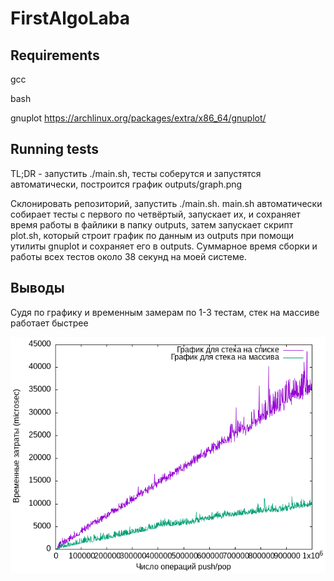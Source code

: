# FirstAlgoLaba
## Requirements
gcc

bash

gnuplot https://archlinux.org/packages/extra/x86_64/gnuplot/

## Running tests
TL;DR - запустить ./main.sh, тесты соберутся и запустятся автоматически, построится график outputs/graph.png

Склонировать репозиторий, запустить ./main.sh. main.sh автоматически собирает тесты с первого по четвёртый, запускает их, и сохраняет время работы в файлики в папку outputs, затем запускает скрипт plot.sh, который строит график по данным из outputs при помощи утилиты gnuplot и сохраняет его в outputs. Суммарное время сборки и работы всех тестов около 38 секунд на моей системе.
## Выводы
Судя по графику и временным замерам по 1-3 тестам, стек на массиве работает быстрее

![alt text](outputs/graph.png)
